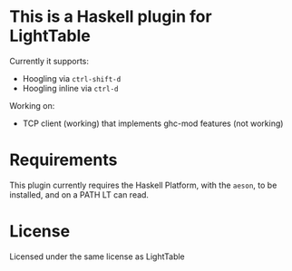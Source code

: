 This is a Haskell plugin for LightTable
===

Currently it supports:
* Hoogling via `ctrl-shift-d`
* Hoogling inline via `ctrl-d`

Working on:
* TCP client (working) that implements ghc-mod features (not working)

Requirements
===

This plugin currently requires the Haskell Platform, with the `aeson`, to be installed, and on a PATH LT can read.

License
===

Licensed under the same license as LightTable
